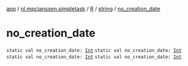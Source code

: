 [app](../../../index.md) / [nl.mpcjanssen.simpletask](../../index.md) / [R](../index.md) / [string](index.md) / [no_creation_date](.)

# no_creation_date

`static val no_creation_date: `[`Int`](https://kotlinlang.org/api/latest/jvm/stdlib/kotlin/-int/index.html)
`static val no_creation_date: `[`Int`](https://kotlinlang.org/api/latest/jvm/stdlib/kotlin/-int/index.html)
`static val no_creation_date: `[`Int`](https://kotlinlang.org/api/latest/jvm/stdlib/kotlin/-int/index.html)
`static val no_creation_date: `[`Int`](https://kotlinlang.org/api/latest/jvm/stdlib/kotlin/-int/index.html)